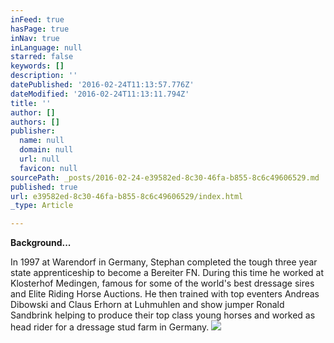 ```yaml
---
inFeed: true
hasPage: true
inNav: true
inLanguage: null
starred: false
keywords: []
description: ''
datePublished: '2016-02-24T11:13:57.776Z'
dateModified: '2016-02-24T11:13:11.794Z'
title: ''
author: []
authors: []
publisher:
  name: null
  domain: null
  url: null
  favicon: null
sourcePath: _posts/2016-02-24-e39582ed-8c30-46fa-b855-8c6c49606529.md
published: true
url: e39582ed-8c30-46fa-b855-8c6c49606529/index.html
_type: Article

---
```

**Background...**

In 1997 at Warendorf in Germany, Stephan completed the tough three year state apprenticeship to become a Bereiter FN. During this time he worked at Klosterhof Medingen, famous for some of the world's best dressage sires and Elite Riding Horse Auctions. He then trained with top eventers Andreas Dibowski and Claus Erhorn at Luhmuhlen and show jumper Ronald Sandbrink helping to produce their top class young horses and worked as head rider for a dressage stud farm in Germany. ![](https://the-grid-user-content.s3-us-west-2.amazonaws.com/754b4dea-4793-4561-a4e9-74850bff2137.png)